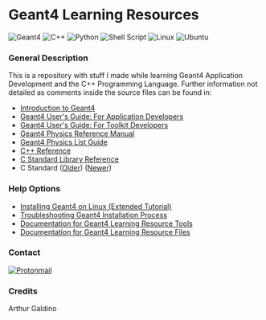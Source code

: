 # Geant4 Learning Resources
![Geant4](https://custom-icon-badges.herokuapp.com/badge/-Geant4-lightgrey?logo=g4logo)
![C++](https://img.shields.io/badge/c++-%2300599C.svg?style=for-the-badge&logo=c%2B%2B&logoColor=white&style=flat)
![Python](https://img.shields.io/badge/python-3670A0?style=for-the-badge&logo=python&logoColor=ffdd54&style=flat)
![Shell Script](https://img.shields.io/badge/shell_script-%23121011.svg?style=for-the-badge&logo=gnu-bash&logoColor=white&style=flat)
![Linux](https://img.shields.io/badge/Linux-FCC624?style=for-the-badge&logo=linux&logoColor=black&style=flat)
![Ubuntu](https://img.shields.io/badge/Ubuntu-E95420?style=for-the-badge&logo=ubuntu&logoColor=white&style=flat)

### General Description
This is a repository with stuff I made while learning Geant4 Application Development and the C++ Programming Language. Further information not detailed as comments inside the source files can be found in:
 - [Introduction to Geant4](https://geant4-userdoc.web.cern.ch/UsersGuides/IntroductionToGeant4/html/index.html)
 - [Geant4 User's Guide: For Application Developers](https://geant4-userdoc.web.cern.ch/UsersGuides/ForApplicationDeveloper/html/index.html)
 - [Geant4 User's Guide: For Toolkit Developers](https://geant4-userdoc.web.cern.ch/UsersGuides/ForToolkitDeveloper/html/index.html)
 - [Geant4 Physics Reference Manual](https://geant4-userdoc.web.cern.ch/UsersGuides/PhysicsReferenceManual/html/index.html)
 - [Geant4 Physics List Guide](https://geant4-userdoc.web.cern.ch/UsersGuides/PhysicsListGuide/html/index.html)
 - [C++ Reference](https://en.cppreference.com/w/)
 - [C Standard Library Reference](https://en.cppreference.com/w/c/header)
 - C Standard ([Older](https://www.open-std.org/jtc1/sc22/wg14/www/docs/n1124.pdf)) ([Newer](https://www.iso.org/standard/74528.html))

### Help Options
 - [Installing Geant4 on Linux (Extended Tutorial)](https://araujoarthur.github.io/geant4-learning-resources/guideinstall)
 - [Troubleshooting Geant4 Installation Process](https://araujoarthur.github.io/geant4-learning-resources/troubleshooting)
 - [Documentation for Geant4 Learning Resource Tools](https://araujoarthur.github.io/geant4-learning-resources/helptools)
 - [Documentation for Geant4 Learning Resource Files](https://araujoarthur.github.io/geant4-learning-resources/helpfiles)

### Contact
[![Protonmail](https://img.shields.io/badge/ProtonMail-8B89CC?style=for-the-badge&logo=protonmail&logoColor=white&style=flat)](mailto:arthur.galdino@proton.me)<br>

### Credits
Arthur Galdino
